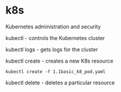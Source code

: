 # k8s
Kubernetes administration and security

kubectl - controls the Kubernetes cluster

kubectl logs - gets logs for the cluster

kubectl create - creates a new K8s resource
    
    kubectl create -f 1.1basic_k8_pod.yaml

kubectl delete - deletes a particular resource


